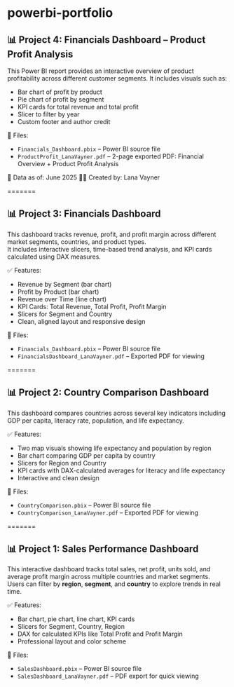 # powerbi-portfolio

## 📊 Project 4: Financials Dashboard – Product Profit Analysis
This Power BI report provides an interactive overview of product profitability across different customer segments.
It includes visuals such as:
- Bar chart of profit by product
- Pie chart of profit by segment
- KPI cards for total revenue and total profit
- Slicer to filter by year
- Custom footer and author credit

📁 Files:
- `Financials_Dashboard.pbix` – Power BI source file  
- `ProductProfit_LanaVayner.pdf` – 2-page exported PDF: Financial Overview + Product Profit Analysis

📅 Data as of: June 2025
👩‍💻 Created by: Lana Vayner
  
=======
## 📊 Project 3: Financials Dashboard

This dashboard tracks revenue, profit, and profit margin across different market segments, countries, and product types.  
It includes interactive slicers, time-based trend analysis, and KPI cards calculated using DAX measures.

✅ Features:
- Revenue by Segment (bar chart)
- Profit by Product (bar chart)
- Revenue over Time (line chart)
- KPI Cards: Total Revenue, Total Profit, Profit Margin
- Slicers for Segment and Country
- Clean, aligned layout and responsive design

📁 Files:
- `Financials_Dashboard.pbix` – Power BI source file
- `FinancialsDashboard_LanaVayner.pdf` – Exported PDF for viewing
  
=======
## 📊 Project 2: Country Comparison Dashboard

This dashboard compares countries across several key indicators including GDP per capita, literacy rate, population, and life expectancy.

✅ Features:
- Two map visuals showing life expectancy and population by region
- Bar chart comparing GDP per capita by country
- Slicers for Region and Country
- KPI cards with DAX-calculated averages for literacy and life expectancy
- Interactive and clean design

📁 Files:
- `CountryComparison.pbix` – Power BI source file  
- `CountryComparison_LanaVayner.pdf` – Exported PDF for viewing
  
=======

## 📊 Project 1: Sales Performance Dashboard

This interactive dashboard tracks total sales, net profit, units sold, and average profit margin across multiple countries and market segments.  
Users can filter by **region**, **segment**, and **country** to explore trends in real time.

✅ Features:
- Bar chart, pie chart, line chart, KPI cards
- Slicers for Segment, Country, Region
- DAX for calculated KPIs like Total Profit and Profit Margin
- Professional layout and color scheme

📁 Files:
- `SalesDashboard.pbix` – Power BI source file
- `SalesDashboard_LanaVayner.pdf` – PDF export for quick viewing


